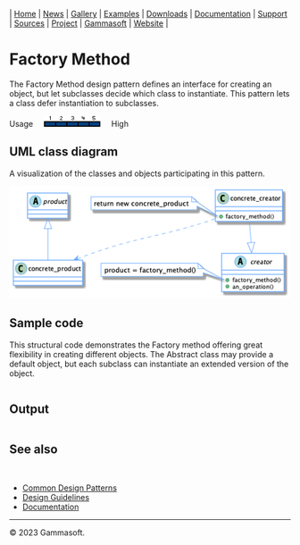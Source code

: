 | [Home](home.md) | [News](news.md) | [Gallery](gallery.md) | [Examples](examples.md) | [Downloads](downloads.md) | [Documentation](documentation.md) | [Support](support.md) | [Sources](https://github.com/gammasoft71/xtd) | [Project](https://sourceforge.net/projects/xtdpro/) | [Gammasoft](gammasoft.md) | [Website](https://gammasoft71.github.io/xtd) |

# Factory Method

The Factory Method design pattern defines an interface for creating an object, but let subclasses decide which class to instantiate. This pattern lets a class defer instantiation to subclasses.

Usage     ![Usage](pictures/usage5.png)     High

## UML class diagram

A visualization of the classes and objects participating in this pattern.

![diagram](pictures/diagrams/uml/design_patterns/factory_method.png)

## Sample code

This structural code demonstrates the Factory method offering great flexibility in creating different objects. The Abstract class may provide a default object, but each subclass can instantiate an extended version of the object.

```cpp

```

## Output

```

```

## See also
​
* [Common Design Patterns](common_design_patterns.md)
* [Design Guidelines](design_guidelines.md)
* [Documentation](documentation.md)

______________________________________________________________________________________________

© 2023 Gammasoft.
